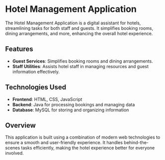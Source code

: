 # Hotel Management Application
The Hotel Management Application is a digital assistant for hotels, streamlining tasks for both staff and guests. It simplifies booking rooms, dining arrangements, and more, enhancing the overall hotel experience.

## Features
- **Guest Services**: Simplifies booking rooms and dining arrangements.
- **Staff Utilities**: Assists hotel staff in managing resources and guest information effectively.

## Technologies Used
- **Frontend**: HTML, CSS, JavaScript
- **Backend**: Java for processing bookings and managing data
- **Database**: MySQL for storing and organizing information

## Overview

This application is built using a combination of modern web technologies to ensure a smooth and user-friendly experience. It handles behind-the-scenes tasks efficiently, making the hotel experience better for everyone involved.



